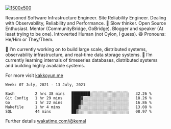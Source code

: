 [![1500x500](https://user-images.githubusercontent.com/536449/87228151-7d711200-c39f-11ea-9cd5-a511464c430f.jpeg "Kemal Akkoyun")](https://github.com/kakkoyun)

<!--
**kakkoyun/kakkoyun** is a ✨ _special_ ✨ repository because its `README.md` (this file) appears on your GitHub profile.

Here are some ideas to get you started:

- 🔭 I’m currently working on ...
- 🌱 I’m currently learning ...
- 👯 I’m looking to collaborate on ...
- 🤔 I’m looking for help with ...
- 💬 Ask me about ...
- 📫 How to reach me: ...
- 😄 Pronouns: ...
- ⚡ Fun fact: ...

<table border="0">
  <tbody>
    <tr valign="top">
      <td width="50%" align="center">
        <img src="https://github-readme-stats.vercel.app/api?username=kakkoyun&show_icons=true&count_private=true&theme=gotham&layout=default" />
      </td>
      <td width="50%" align="center">
        <img src="https://github-readme-stats.vercel.app/api/wakatime?username=kemal&theme=gotham&layout=default" />
      </td>
    </tr>
  </tbody>
</table>
-->


Reasoned Software Infrastructure Engineer. Site Reliability Engineer. Dealing with Observability, Reliability and Performance. 
🤔 Slow thinker. Open Source Enthusiast. Mentor (CommunityBridge, GoBridge). Blogger and speaker (At least trying to be one). 
Introverted Human (not Cylon, I guess). 😄 Pronouns: He/Him or They/Them.

🔭 I’m currently working on to build large scale, distributed systems, observability infrastructure, and real-time data storage systems.
🌱 I’m currently learning internals of timeseries databases, distributed systems and building highly available systems.

For more visit [kakkoyun.me](https://kakkoyun.me)

<!--START_SECTION:waka-->
```text
Week: 07 July, 2021 - 13 July, 2021

Bash         2 hrs 38 mins   ████████░░░░░░░░░░░░░░░░░   32.26 % 
Git Config   1 hr 29 mins    ████▓░░░░░░░░░░░░░░░░░░░░   18.26 % 
Go           1 hr 22 mins    ████▒░░░░░░░░░░░░░░░░░░░░   16.86 % 
Makefile     1 hr 4 mins     ███▒░░░░░░░░░░░░░░░░░░░░░   13.08 % 
SQL          44 mins         ██▒░░░░░░░░░░░░░░░░░░░░░░   08.97 % 
```
<!--END_SECTION:waka-->

Further details [wakatime.com/@kemal](https://wakatime.com/@kemal)
